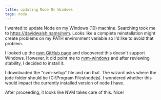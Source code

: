 ```yaml
---
title: updating Node On Windows
tags: node
---
```

I wanted to update Node on my Windows (10) machine. Searching took me to https://davidwalsh.name/nvm. Looks like a complete reinstallation might create problems on my PATH environment variable so I'd like to avoid that problem.

I looked up the [nvm GitHub page](https://github.com/creationix/nvm) and discovered this doesn't support Windows. However, it did point me to [nvm-windows](https://github.com/coreybutler/nvm-windows) and after reviewing stability, I decided to install it.

I downloaded the "nvm-setup" file and ran that. The wizard asks where the jode folder should be (C:\Program Files\nodejs). I wondered whether this would impact the currently installed version of node I have.

After proceeding, it looks like NVM takes care of this. Nice!

